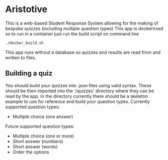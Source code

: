 # Aristotive
This is a web-based Student Response System
allowing for the making of bespoke quizzes (including multiple question types)
This app is dockerirsed so to run in a container just run the build script on command line
```
./docker_build.sh
```

This app runs without a database so quizzes and results are read from and written to files.

## Building a quiz
You should build your quizzes into .json files using valid syntax.
These should be then imported into the '/quizzes' directory where they can be read by the app.
In the directory currently there should be a skeleton example to use for reference and build your question types.
Currently supported question types:
- Multiple choice (one answer)

Future supported question types:
- Multiple choice (one or more)
- Short answer (numbers)
- Short answer (words)
- Order the options
